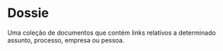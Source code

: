 Dossie
======

Uma coleção de documentos que contém links relativos a determinado assunto, processo, empresa ou pessoa.
